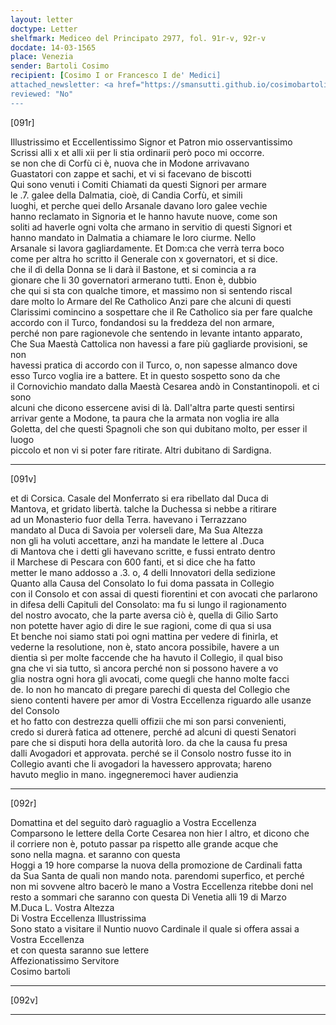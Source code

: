 ```yaml
---
layout: letter
doctype: Letter
shelfmark: Mediceo del Principato 2977, fol. 91r-v, 92r-v
docdate: 14-03-1565
place: Venezia
sender: Bartoli Cosimo
recipient: [Cosimo I or Francesco I de' Medici]
attached_newsletter: <a href="https://smansutti.github.io/cosimobartoli/texts/3079_069,3079_070/">3079_069,3079_070</a>
reviewed: "No"
---
```


[091r]  
  
  
Illustrissimo et Eccellentissimo Signor et Patron mio osservantissimo  
Scrissi alli x et alli xii per li stia ordinarii però poco mi occorre.  
se non che di Corfù ci è, nuova che in Modone arrivavano  
Guastatori con zappe et sachi, et vi si facevano de biscotti  
Qui sono venuti i Comiti Chiamati da questi Signori per armare  
le .7. galee della Dalmatia, cioè, di Candia Corfù, et simili  
luoghi, et perche quei dello Arsanale davano loro galee vechie  
hanno reclamato in Signoria et le hanno havute nuove, come son  
soliti ad haverle ogni volta che armano in servitio di questi Signori et  
hanno mandato in Dalmatia a chiamare le loro ciurme. Nello  
Arsanale si lavora gagliardamente. Et Dom:ca che verrà terra boco  
come per altra ho scritto il Generale con x governatori, et si dice.  
che il dì della Donna se li darà il Bastone, et si comincia a ra  
gionare che li 30 governatori armerano tutti. Enon è, dubbio  
che qui si sta con qualche timore, et massimo non si sentendo riscal  
dare molto lo Armare del Re Catholico Anzi pare che alcuni di questi  
Clarissimi comincino a sospettare che il Re Catholico sia per fare qualche  
accordo con il Turco, fondandosi su la freddeza del non armare,  
perché non pare ragionevole che sentendo in levante intanto apparato,  
Che Sua Maestà Cattolica non havessi a fare più gagliarde provisioni, se non  
havessi pratica di accordo con il Turco, o, non sapesse almanco dove  
esso Turco voglia ire a battere. Et in questo sospetto sono da che  
il Cornovichio mandato dalla Maestà Cesarea andò in Constantinopoli. et ci sono  
alcuni che dicono essercene avisi di là. Dall'altra parte questi sentirsi  
arrivar gente a Modone, ta paura che la armata non voglia ire alla  
Goletta, del che questi Spagnoli che son qui dubitano molto, per esser il luogo  
piccolo et non vi si poter fare ritirate. Altri dubitano di Sardigna.  
  
---  

[091v]  
  
  
et di Corsica. Casale del Monferrato si era ribellato dal Duca di  
Mantova, et gridato libertà. talche la Duchessa si nebbe a ritirare  
ad un Monasterio fuor della Terra. havevano i Terrazzano  
mandato al Duca di Savoia per volerseli dare, Ma Sua Altezza  
non gli ha voluti accettare, anzi ha mandate le lettere al .Duca  
di Mantova che i detti gli havevano scritte, e fussi entrato dentro  
il Marchese di Pescara con 600 fanti, et si dice che ha fatto  
metter le mano addosso a .3. o, 4 delli Innovatori della sedizione  
Quanto alla Causa del Consolato Io fui doma passata in Collegio  
con il Consolo et con assai di questi fiorentini et con avocati che parlarono  
in difesa delli Capituli del Consolato: ma fu si lungo il ragionamento  
del nostro avocato, che la parte aversa ciò è, quella di Gilio Sarto  
non potette haver agio di dire le sue ragioni, come di qua si usa  
Et benche noi siamo stati poi ogni mattina per vedere di finirla, et  
vederne la resolutione, non è, stato ancora possibile, havere a un  
dientia sì per molte faccende che ha havuto il Collegio, il qual biso  
gna che vi sia tutto, sì ancora perché non si possono havere a vo  
glia nostra ogni hora gli avocati, come quegli che hanno molte facci  
de. Io non ho mancato di pregare parechi di questa del Collegio che  
sieno contenti havere per amor di Vostra Eccellenza riguardo alle usanze del Consolo  
et ho fatto con destrezza quelli offizii che mi son parsi convenienti,  
credo si durerà fatica ad ottenere, perché ad alcuni di questi Senatori  
pare che si disputi hora della autorità loro. da che la causa fu presa  
dalli Avogadori et approvata. perché se il Consolo nostro fusse ito in  
Collegio avanti che li avogadori la havessero approvata; hareno  
havuto meglio in mano. ingegneremoci haver audienzia  
  
---  

[092r]  
  
  
Domattina et del seguito darò raguaglio a Vostra Eccellenza  
Comparsono le lettere della Corte Cesarea non hier l altro, et dicono che  
il corriere non è, potuto passar pa rispetto alle grande acque che  
sono nella magna. et saranno con questa  
Hoggi a 19 hore comparse la nuova della promozione de Cardinali fatta  
da Sua Santa de quali non mando nota. parendomi superfico, et perché  
non mi sovvene altro bacerò le mano a Vostra Eccellenza ritebbe doni nel  
resto a sommari che saranno con questa Di Venetia alli 19 di Marzo  
M.Duca L. Vostra Altezza  
Di Vostra Eccellenza Illustrissima  
Sono stato a visitare il Nuntio nuovo Cardinale il quale si offera assai a Vostra Eccellenza  
et con questa saranno sue lettere  
Affezionatissimo Servitore  
Cosimo bartoli  
  
---  

[092v]  
  
  
  
---  

